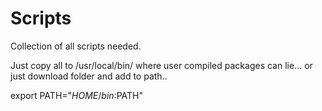 # Scripts

Collection of all scripts needed. 

Just copy all to /usr/local/bin/ where user compiled packages can lie...
or just download folder and add to path..


export PATH="$HOME/bin:$PATH"
